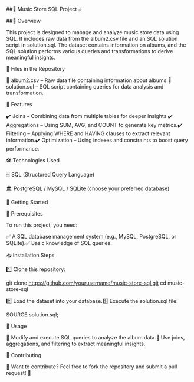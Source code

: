 ##🎵 Music Store SQL Project 🎶

##📌 Overview

This project is designed to manage and analyze music store data using SQL. It includes raw data from the album2.csv file and an SQL solution script in solution.sql. The dataset contains information on albums, and the SQL solution performs various queries and transformations to derive meaningful insights.

📂 Files in the Repository

📁 album2.csv – Raw data file containing information about albums.📁 solution.sql – SQL script containing queries for data analysis and transformation.

🚀 Features

✔️ Joins – Combining data from multiple tables for deeper insights.✔️ Aggregations – Using SUM, AVG, and COUNT to generate key metrics.✔️ Filtering – Applying WHERE and HAVING clauses to extract relevant information.✔️ Optimization – Using indexes and constraints to boost query performance.

🛠️ Technologies Used

🗄️ SQL (Structured Query Language)

🏛️ PostgreSQL / MySQL / SQLite (choose your preferred database)

🎯 Getting Started

📌 Prerequisites

To run this project, you need:

✅ A SQL database management system (e.g., MySQL, PostgreSQL, or SQLite).✅ Basic knowledge of SQL queries.

📥 Installation Steps

1️⃣ Clone this repository:

git clone https://github.com/yourusername/music-store-sql.git
cd music-store-sql

2️⃣ Load the dataset into your database.3️⃣ Execute the solution.sql file:

SOURCE solution.sql;

🎵 Usage

🎯 Modify and execute SQL queries to analyze the album data.🎯 Use joins, aggregations, and filtering to extract meaningful insights.

🤝 Contributing

🚀 Want to contribute? Feel free to fork the repository and submit a pull request! 🎉
